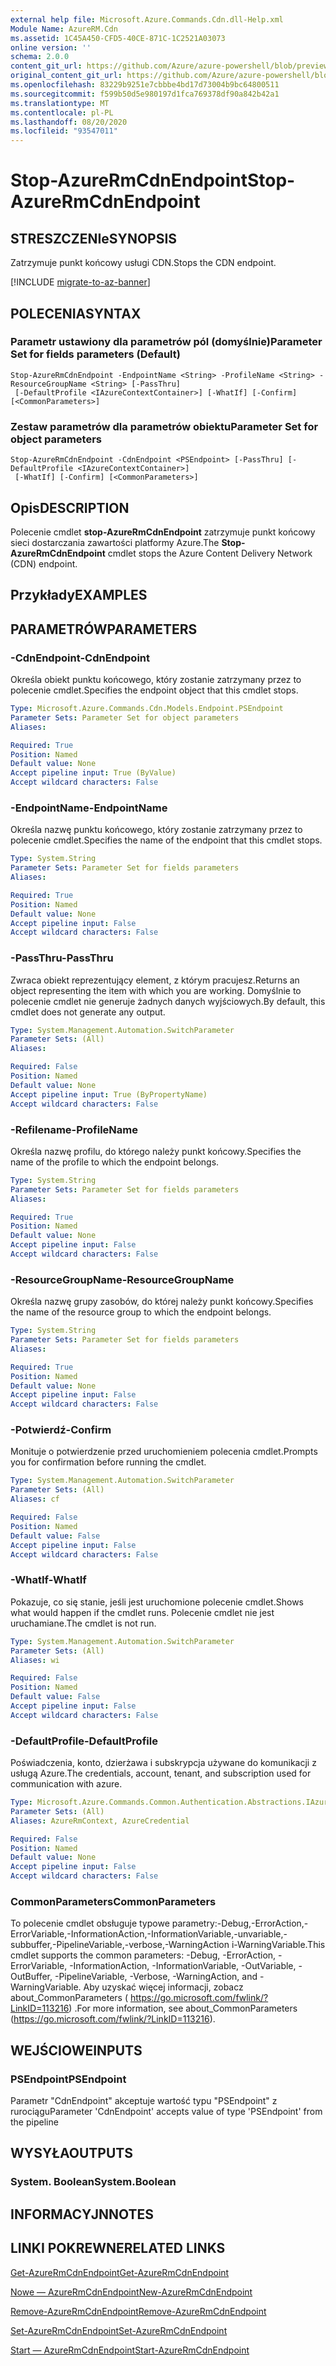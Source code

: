 ```yaml
---
external help file: Microsoft.Azure.Commands.Cdn.dll-Help.xml
Module Name: AzureRM.Cdn
ms.assetid: 1C45A450-CFD5-40CE-871C-1C2521A03073
online version: ''
schema: 2.0.0
content_git_url: https://github.com/Azure/azure-powershell/blob/preview/src/ResourceManager/Cdn/Commands.Cdn/help/Stop-AzureRmCdnEndpoint.md
original_content_git_url: https://github.com/Azure/azure-powershell/blob/preview/src/ResourceManager/Cdn/Commands.Cdn/help/Stop-AzureRmCdnEndpoint.md
ms.openlocfilehash: 83229b9251e7cbbbe4bd17d73004b9bc64800511
ms.sourcegitcommit: f599b50d5e980197d1fca769378df90a842b42a1
ms.translationtype: MT
ms.contentlocale: pl-PL
ms.lasthandoff: 08/20/2020
ms.locfileid: "93547011"
---
```

# <span data-ttu-id="04c8b-101">Stop-AzureRmCdnEndpoint</span><span class="sxs-lookup"><span data-stu-id="04c8b-101">Stop-AzureRmCdnEndpoint</span></span>

## <span data-ttu-id="04c8b-102">STRESZCZENIe</span><span class="sxs-lookup"><span data-stu-id="04c8b-102">SYNOPSIS</span></span>
<span data-ttu-id="04c8b-103">Zatrzymuje punkt końcowy usługi CDN.</span><span class="sxs-lookup"><span data-stu-id="04c8b-103">Stops the CDN endpoint.</span></span>

[!INCLUDE [migrate-to-az-banner](../../includes/migrate-to-az-banner.md)]

## <span data-ttu-id="04c8b-104">POLECENIA</span><span class="sxs-lookup"><span data-stu-id="04c8b-104">SYNTAX</span></span>

### <span data-ttu-id="04c8b-105">Parametr ustawiony dla parametrów pól (domyślnie)</span><span class="sxs-lookup"><span data-stu-id="04c8b-105">Parameter Set for fields parameters (Default)</span></span>
```
Stop-AzureRmCdnEndpoint -EndpointName <String> -ProfileName <String> -ResourceGroupName <String> [-PassThru]
 [-DefaultProfile <IAzureContextContainer>] [-WhatIf] [-Confirm] [<CommonParameters>]
```

### <span data-ttu-id="04c8b-106">Zestaw parametrów dla parametrów obiektu</span><span class="sxs-lookup"><span data-stu-id="04c8b-106">Parameter Set for object parameters</span></span>
```
Stop-AzureRmCdnEndpoint -CdnEndpoint <PSEndpoint> [-PassThru] [-DefaultProfile <IAzureContextContainer>]
 [-WhatIf] [-Confirm] [<CommonParameters>]
```

## <span data-ttu-id="04c8b-107">Opis</span><span class="sxs-lookup"><span data-stu-id="04c8b-107">DESCRIPTION</span></span>
<span data-ttu-id="04c8b-108">Polecenie cmdlet **stop-AzureRmCdnEndpoint** zatrzymuje punkt końcowy sieci dostarczania zawartości platformy Azure.</span><span class="sxs-lookup"><span data-stu-id="04c8b-108">The **Stop-AzureRmCdnEndpoint** cmdlet stops the Azure Content Delivery Network (CDN) endpoint.</span></span>

## <span data-ttu-id="04c8b-109">Przykłady</span><span class="sxs-lookup"><span data-stu-id="04c8b-109">EXAMPLES</span></span>

## <span data-ttu-id="04c8b-110">PARAMETRÓW</span><span class="sxs-lookup"><span data-stu-id="04c8b-110">PARAMETERS</span></span>

### <span data-ttu-id="04c8b-111">-CdnEndpoint</span><span class="sxs-lookup"><span data-stu-id="04c8b-111">-CdnEndpoint</span></span>
<span data-ttu-id="04c8b-112">Określa obiekt punktu końcowego, który zostanie zatrzymany przez to polecenie cmdlet.</span><span class="sxs-lookup"><span data-stu-id="04c8b-112">Specifies the endpoint object that this cmdlet stops.</span></span>

```yaml
Type: Microsoft.Azure.Commands.Cdn.Models.Endpoint.PSEndpoint
Parameter Sets: Parameter Set for object parameters
Aliases: 

Required: True
Position: Named
Default value: None
Accept pipeline input: True (ByValue)
Accept wildcard characters: False
```

### <span data-ttu-id="04c8b-113">-EndpointName</span><span class="sxs-lookup"><span data-stu-id="04c8b-113">-EndpointName</span></span>
<span data-ttu-id="04c8b-114">Określa nazwę punktu końcowego, który zostanie zatrzymany przez to polecenie cmdlet.</span><span class="sxs-lookup"><span data-stu-id="04c8b-114">Specifies the name of the endpoint that this cmdlet stops.</span></span>

```yaml
Type: System.String
Parameter Sets: Parameter Set for fields parameters
Aliases: 

Required: True
Position: Named
Default value: None
Accept pipeline input: False
Accept wildcard characters: False
```

### <span data-ttu-id="04c8b-115">-PassThru</span><span class="sxs-lookup"><span data-stu-id="04c8b-115">-PassThru</span></span>
<span data-ttu-id="04c8b-116">Zwraca obiekt reprezentujący element, z którym pracujesz.</span><span class="sxs-lookup"><span data-stu-id="04c8b-116">Returns an object representing the item with which you are working.</span></span>
<span data-ttu-id="04c8b-117">Domyślnie to polecenie cmdlet nie generuje żadnych danych wyjściowych.</span><span class="sxs-lookup"><span data-stu-id="04c8b-117">By default, this cmdlet does not generate any output.</span></span>

```yaml
Type: System.Management.Automation.SwitchParameter
Parameter Sets: (All)
Aliases: 

Required: False
Position: Named
Default value: None
Accept pipeline input: True (ByPropertyName)
Accept wildcard characters: False
```

### <span data-ttu-id="04c8b-118">-Refilename</span><span class="sxs-lookup"><span data-stu-id="04c8b-118">-ProfileName</span></span>
<span data-ttu-id="04c8b-119">Określa nazwę profilu, do którego należy punkt końcowy.</span><span class="sxs-lookup"><span data-stu-id="04c8b-119">Specifies the name of the profile to which the endpoint belongs.</span></span>

```yaml
Type: System.String
Parameter Sets: Parameter Set for fields parameters
Aliases: 

Required: True
Position: Named
Default value: None
Accept pipeline input: False
Accept wildcard characters: False
```

### <span data-ttu-id="04c8b-120">-ResourceGroupName</span><span class="sxs-lookup"><span data-stu-id="04c8b-120">-ResourceGroupName</span></span>
<span data-ttu-id="04c8b-121">Określa nazwę grupy zasobów, do której należy punkt końcowy.</span><span class="sxs-lookup"><span data-stu-id="04c8b-121">Specifies the name of the resource group to which the endpoint belongs.</span></span>

```yaml
Type: System.String
Parameter Sets: Parameter Set for fields parameters
Aliases: 

Required: True
Position: Named
Default value: None
Accept pipeline input: False
Accept wildcard characters: False
```

### <span data-ttu-id="04c8b-122">-Potwierdź</span><span class="sxs-lookup"><span data-stu-id="04c8b-122">-Confirm</span></span>
<span data-ttu-id="04c8b-123">Monituje o potwierdzenie przed uruchomieniem polecenia cmdlet.</span><span class="sxs-lookup"><span data-stu-id="04c8b-123">Prompts you for confirmation before running the cmdlet.</span></span>

```yaml
Type: System.Management.Automation.SwitchParameter
Parameter Sets: (All)
Aliases: cf

Required: False
Position: Named
Default value: False
Accept pipeline input: False
Accept wildcard characters: False
```

### <span data-ttu-id="04c8b-124">-WhatIf</span><span class="sxs-lookup"><span data-stu-id="04c8b-124">-WhatIf</span></span>
<span data-ttu-id="04c8b-125">Pokazuje, co się stanie, jeśli jest uruchomione polecenie cmdlet.</span><span class="sxs-lookup"><span data-stu-id="04c8b-125">Shows what would happen if the cmdlet runs.</span></span>
<span data-ttu-id="04c8b-126">Polecenie cmdlet nie jest uruchamiane.</span><span class="sxs-lookup"><span data-stu-id="04c8b-126">The cmdlet is not run.</span></span>

```yaml
Type: System.Management.Automation.SwitchParameter
Parameter Sets: (All)
Aliases: wi

Required: False
Position: Named
Default value: False
Accept pipeline input: False
Accept wildcard characters: False
```

### <span data-ttu-id="04c8b-127">-DefaultProfile</span><span class="sxs-lookup"><span data-stu-id="04c8b-127">-DefaultProfile</span></span>
<span data-ttu-id="04c8b-128">Poświadczenia, konto, dzierżawa i subskrypcja używane do komunikacji z usługą Azure.</span><span class="sxs-lookup"><span data-stu-id="04c8b-128">The credentials, account, tenant, and subscription used for communication with azure.</span></span>

```yaml
Type: Microsoft.Azure.Commands.Common.Authentication.Abstractions.IAzureContextContainer
Parameter Sets: (All)
Aliases: AzureRmContext, AzureCredential

Required: False
Position: Named
Default value: None
Accept pipeline input: False
Accept wildcard characters: False
```

### <span data-ttu-id="04c8b-129">CommonParameters</span><span class="sxs-lookup"><span data-stu-id="04c8b-129">CommonParameters</span></span>
<span data-ttu-id="04c8b-130">To polecenie cmdlet obsługuje typowe parametry:-Debug,-ErrorAction,-ErrorVariable,-InformationAction,-InformationVariable,-unvariable,-subbuffer,-PipelineVariable,-verbose,-WarningAction i-WarningVariable.</span><span class="sxs-lookup"><span data-stu-id="04c8b-130">This cmdlet supports the common parameters: -Debug, -ErrorAction, -ErrorVariable, -InformationAction, -InformationVariable, -OutVariable, -OutBuffer, -PipelineVariable, -Verbose, -WarningAction, and -WarningVariable.</span></span> <span data-ttu-id="04c8b-131">Aby uzyskać więcej informacji, zobacz about_CommonParameters ( https://go.microsoft.com/fwlink/?LinkID=113216) .</span><span class="sxs-lookup"><span data-stu-id="04c8b-131">For more information, see about_CommonParameters (https://go.microsoft.com/fwlink/?LinkID=113216).</span></span>

## <span data-ttu-id="04c8b-132">WEJŚCIOWE</span><span class="sxs-lookup"><span data-stu-id="04c8b-132">INPUTS</span></span>

### <span data-ttu-id="04c8b-133">PSEndpoint</span><span class="sxs-lookup"><span data-stu-id="04c8b-133">PSEndpoint</span></span>
<span data-ttu-id="04c8b-134">Parametr "CdnEndpoint" akceptuje wartość typu "PSEndpoint" z rurociągu</span><span class="sxs-lookup"><span data-stu-id="04c8b-134">Parameter 'CdnEndpoint' accepts value of type 'PSEndpoint' from the pipeline</span></span>

## <span data-ttu-id="04c8b-135">WYSYŁA</span><span class="sxs-lookup"><span data-stu-id="04c8b-135">OUTPUTS</span></span>

### <span data-ttu-id="04c8b-136">System. Boolean</span><span class="sxs-lookup"><span data-stu-id="04c8b-136">System.Boolean</span></span>

## <span data-ttu-id="04c8b-137">INFORMACYJN</span><span class="sxs-lookup"><span data-stu-id="04c8b-137">NOTES</span></span>

## <span data-ttu-id="04c8b-138">LINKI POKREWNE</span><span class="sxs-lookup"><span data-stu-id="04c8b-138">RELATED LINKS</span></span>

[<span data-ttu-id="04c8b-139">Get-AzureRmCdnEndpoint</span><span class="sxs-lookup"><span data-stu-id="04c8b-139">Get-AzureRmCdnEndpoint</span></span>](./Get-AzureRmCdnEndpoint.md)

[<span data-ttu-id="04c8b-140">Nowe — AzureRmCdnEndpoint</span><span class="sxs-lookup"><span data-stu-id="04c8b-140">New-AzureRmCdnEndpoint</span></span>](./New-AzureRmCdnEndpoint.md)

[<span data-ttu-id="04c8b-141">Remove-AzureRmCdnEndpoint</span><span class="sxs-lookup"><span data-stu-id="04c8b-141">Remove-AzureRmCdnEndpoint</span></span>](./Remove-AzureRmCdnEndpoint.md)

[<span data-ttu-id="04c8b-142">Set-AzureRmCdnEndpoint</span><span class="sxs-lookup"><span data-stu-id="04c8b-142">Set-AzureRmCdnEndpoint</span></span>](./Set-AzureRmCdnEndpoint.md)

[<span data-ttu-id="04c8b-143">Start — AzureRmCdnEndpoint</span><span class="sxs-lookup"><span data-stu-id="04c8b-143">Start-AzureRmCdnEndpoint</span></span>](./Start-AzureRmCdnEndpoint.md)


